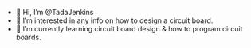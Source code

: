 - 👋 Hi, I’m @TadaJenkins
- 👀 I’m interested in any info on how to design a circuit board.
- 🌱 I’m currently learning circuit board design & how to program circuit boards.

<!---
TadaJenkins/TadaJenkins is a ✨ special ✨ repository because its `README.md` (this file) appears on your GitHub profile.
You can click the Preview link to take a look at your changes.
--->
